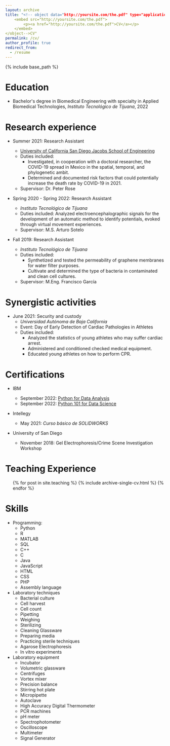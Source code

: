 ```yaml
---
layout: archive
title: "<!-- object data="http://yoursite.com/the.pdf" type="application/pdf" width="700px" height="700px">
    <embed src="http://yoursite.com/the.pdf">
        <p><a href="http://yoursite.com/the.pdf">CV</a></p>
    </embed>
</object-->CV"
permalink: /cv/
author_profile: true
redirect_from:
  - /resume
---
```


{% include base_path %}

Education
======
* Bachelor's degree in Biomedical Engineering with specialty in Applied Biomedical Technologies, <em>Instituto Tecnológico de Tijuana</em>, 2022

Research experience
======
* Summer 2021: Research Assistant
  * <a href='https://kevin-valenzuela.github.io/portfolio/portfolio-4/'>University of California San Diego Jacobs School of Engineering<a/>
  * Duties included:
    * Investigated, in cooperation with a doctoral researcher, the COVID-19 spread in Mexico in the spatial, temporal, and phylogenetic ambit.
    * Determined and documented risk factors that could potentially increase the death rate by COVID-19 in 2021.
  * Supervisor: Dr. Peter Rose

* Spring 2020 - Spring 2022: Research Assistant
  * <em>Instituto Tecnológico de Tijuana</em>
  * Duties included: Analyzed electroencephalographic signals for the development of an automatic method to identify potentials, evoked through virtual movement experiences.
  * Supervisor: M.S. Arturo Sotelo

* Fall 2019: Research Assistant
  * <em>Instituto Tecnológico de Tijuana</em>
  * Duties included:
    * Synthetized and tested the permeability of graphene membranes for water filter purposes.
    * Cultivate and determined the type of bacteria in contaminated and clean cell cultures.
  * Supervisor: M.Eng. Francisco García

Synergistic activities
======
* June 2021: Security and custody
  * <em>Universidad Autónoma de Baja California</em>
  * Event: Day of Early Detection of Cardiac Pathologies in Athletes
  * Duties included:
    * Analyzed the statistics of young athletes who may suffer cardiac arrest.
    * Administered and conditioned checked medical equipment.
    * Educated young athletes on how to perform CPR.

Certifications
======
* IBM
  * September 2022: <a href='https://kevin-valenzuela.github.io/portfolio/portfolio-1/'>Python for Data Analysis</a>
  * September 2022: <a href='https://kevin-valenzuela.github.io/portfolio/portfolio-2/'>Python 101 for Data Science</a>

* Intellegy
  * May 2021: <em>Curso básico de SOLIDWORKS</em>

* University of San Diego
  * November 2018: Gel Electrophoresis/Crime Scene Investigation Workshop

Teaching Experience
======
  <ul>{% for post in site.teaching %}
    {% include archive-single-cv.html %}
  {% endfor %}</ul>

Skills
======
* Programming:
  * Python
  * R
  * MATLAB
  * SQL
  * C++
  * C
  * Java
  * JavaScript
  * HTML
  * CSS
  * PHP
  * Assembly language
* Laboratory techniques
  * Bacterial culture
  * Cell harvest
  * Cell count
  * Pipetting
  * Weighing
  * Sterilizing
  * Cleaning Glassware
  * Preparing media
  * Practicing sterile techniques
  * Agarose Electrophoresis
  * In vitro experiments
* Laboratory equipment
  * Incubator
  * Volumetric glassware
  * Centrifuges
  * Vortex mixer
  * Precision balance
  * Stirring hot plate
  * Micropipette
  * Autoclave
  * High Accuracy Digital Thermometer
  * PCR machines
  * pH meter
  * Spectrophotometer
  * Oscilloscope
  * Multimeter
  * Signal Generator

<!--
Publications
======
  <ul>{% for post in site.publications %}
    {% include archive-single-cv.html %}
  {% endfor %}</ul>

Talks
======
  <ul>{% for post in site.talks %}
    {% include archive-single-talk-cv.html %}
  {% endfor %}</ul>



Service and leadership
======
* Currently signed in to 43 different slack teams
-->  
